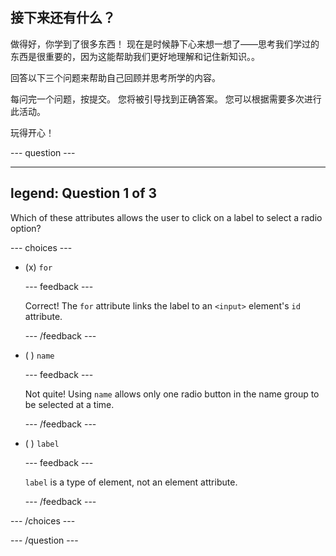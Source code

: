 ## 接下来还有什么？

做得好，你学到了很多东西！ 现在是时候静下心来想一想了——思考我们学过的东西是很重要的，因为这能帮助我们更好地理解和记住新知识。。

回答以下三个问题来帮助自己回顾并思考所学的内容。

每问完一个问题，按提交。 您将被引导找到正确答案。 您可以根据需要多次进行此活动。

玩得开心！

\--- question ---

---

## legend: Question 1 of 3

Which of these attributes allows the user to click on a label to select a radio option?

\--- choices ---

- (x) `for`

  \--- feedback ---

  Correct! The `for` attribute links the label to an `<input>` element's `id` attribute.

  \--- /feedback ---

- ( ) `name`

  \--- feedback ---

  Not quite! Using `name` allows only one radio button in the name group to be selected at a time.

  \--- /feedback ---

- ( ) `label`

  \--- feedback ---

  `label` is a type of element, not an element attribute.

  \--- /feedback ---

\--- /choices ---

\--- /question ---
